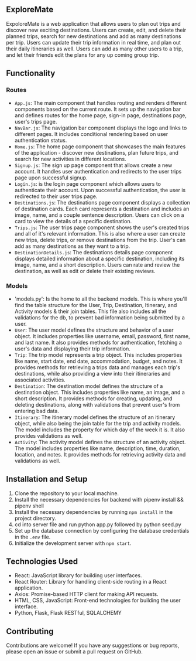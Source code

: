 ## ExploreMate

ExpoloreMate is a web application that allows users to plan out trips and discover new exciting destinations. Users can create, edit, and delete their planned trips, search for new destinations and add as many destinations per trip. Users can update their trip information in real time, and plan out their daily itineraries as well. Users can add as many other users to a trip, and let their friends edit the plans for any up coming group trip. 

## Functionality

### Routes

- `App.js`: The main component that handles routing and renders different components based on the current route. It sets up the navigation bar and defines routes for the home page, sign-in page, destinations page, user's trips page.
- `NavBar.js`: The navigation bar component displays the logo and links to different pages. It includes conditional rendering based on user authentication status.
- `Home.js`: The home page component that showcases the main features of the application - discover new destinations, plan future trips, and search for new activities in different locations.
- `Signup.js`: The sign up  page component that allows create a new account. It handles user authentication and redirects to the user trips page upon successful signup.
- `Login.js`: is the login page component which allows users to authenticate their account. Upon successful authentication, the user is redirected to their user trips page.
- `Destinations.js`: The destinations page component displays a collection of destination cards. Each card represents a destination and includes an image, name, and a couple sentence description. Users can click on a card to view the details of a specific destination.
- `Trips.js`: The user trips page component shows the user's created trips and all of it's relevant information. This is also where a user can create new trips, delete trips, or remove destinations from the trip. User's can add as many destinations as they want to a trip. 
- `DestinationDetails.js`: The destinations details page component displays detailed information about a specific destination, including its image, name, and a short description. Users can rate and review the destination, as well as edit or delete their existing reviews.

### Models

- 'models.py': Is the home to all the backend models. This is where you'll find the table structure for the User, Trip, Destination, Itinerary, and Activity models & their join tables. This file also includes all the validations for the db, to prevent bad information being submitted by a user. 
- `User`: The user model defines the structure and behavior of a user object. It includes properties like username, email, password, first name, and last name. It also provides methods for authentication, fetching a user's data and displaying their trip information.
- `Trip`: The trip model represents a trip object. This includes properties like name, start date, end date, accommodation, budget, and notes. It provides methods for retrieving a trips data and manages each trip's destinations, while also providing a view into their itineraries and associated activities.
- `Destination`: The destination model defines the structure of a destination object. This includes properties like name, an image, and a short description. It provides methods for creating, updating, and deleting destinations, along with validations that prevent user's from entering bad data.
- `Itinerary`: The itinerary model defines the structure of an itinerary object, while also being the join table for the trip and activity models. The model includes the property for which day of the week it is. It also provides validations as well.
- `Activity`: The activity model defines the structure of an activity object. The model includes properties like name, description, time, duration, location, and notes. It provides methods for retrieving activity data and validations as well.   


## Installation and Setup

1. Clone the repository to your local machine.
2. Install the necessary dependencies for backend with pipenv install && pipenv shell
3. Install the necessary dependencies by running `npm install` in the project directory.
4. cd into server file and run python app.py followed by python seed.py
5. Set up the database connection by configuring the database credentials in the `.env` file.
6. Initialize the development server with `npm start`.

## Technologies Used

- React: JavaScript library for building user interfaces.
- React Router: Library for handling client-side routing in a React application.
- Axios: Promise-based HTTP client for making API requests.
- HTML, CSS, JavaScript: Front-end technologies for building the user interface.
- Python, Flask, Flask RESTful, SQLALCHEMY

## Contributing

Contributions are welcome! If you have any suggestions or bug reports, please open an issue or submit a pull request on GitHub.


